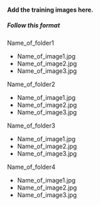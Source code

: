 #### Add the training images here.

##### Follow this format

Name_of_folder1
- Name_of_image1.jpg
- Name_of_image2.jpg
- Name_of_image3.jpg

Name_of_folder2
- Name_of_image1.jpg
- Name_of_image2.jpg
- Name_of_image3.jpg

Name_of_folder3
- Name_of_image1.jpg
- Name_of_image2.jpg
- Name_of_image3.jpg

Name_of_folder4
- Name_of_image1.jpg
- Name_of_image2.jpg
- Name_of_image3.jpg
